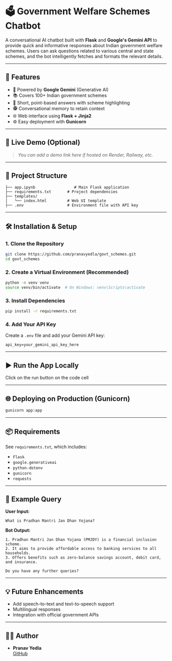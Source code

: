 # 🗳️ Government Welfare Schemes Chatbot

A conversational AI chatbot built with **Flask** and **Google's Gemini API** to provide quick and informative responses about Indian government welfare schemes. Users can ask questions related to various central and state schemes, and the bot intelligently fetches and formats the relevant details.

---

## 🧰 Features

- 🤖 Powered by **Google Gemini** (Generative AI)
- 📚 Covers 100+ Indian government schemes
- 📌 Short, point-based answers with scheme highlighting
- 🕵️ Conversational memory to retain context
- 🌐 Web interface using **Flask + Jinja2**
- ⚙️ Easy deployment with **Gunicorn**

---

## 🚀 Live Demo (Optional)

> _You can add a demo link here if hosted on Render, Railway, etc._

---

## 📂 Project Structure

```
├── app.ipynb                 # Main Flask application
├── requirements.txt       # Project dependencies
├── templates/
│   └── index.html         # Web UI template
├── .env                   # Environment file with API key
```

---

## 🛠️ Installation & Setup

### 1. Clone the Repository

```bash
git clone https://github.com/pranavyedla/govt_schemes.git
cd govt_schemes
```

### 2. Create a Virtual Environment (Recommended)

```bash
python -m venv venv
source venv/bin/activate  # On Windows: venv\Scripts\activate
```

### 3. Install Dependencies

```bash
pip install -r requirements.txt
```

### 4. Add Your API Key

Create a `.env` file and add your Gemini API key:

```env
api_key=your_gemini_api_key_here
```

---

## ▶️ Run the App Locally

Click on the run button on the code cell

---

## 🌐 Deploying on Production (Gunicorn)

```bash
gunicorn app:app
```

---

## 📦 Requirements

See `requirements.txt`, which includes:

- `Flask`
- `google.generativeai`
- `python-dotenv`
- `gunicorn`
- `requests`

---

## 📘 Example Query

**User Input:**

```
What is Pradhan Mantri Jan Dhan Yojana?
```

**Bot Output:**

```
1. Pradhan Mantri Jan Dhan Yojana (PMJDY) is a financial inclusion scheme.
2. It aims to provide affordable access to banking services to all households.
3. Offers benefits such as zero-balance savings account, debit card, and insurance.

Do you have any further queries?
```

---

## 💡 Future Enhancements

- Add speech-to-text and text-to-speech support
- Multilingual responses
- Integration with official government APIs

---

## 👨‍💻 Author

- **Pranav Yedla**  
  [GitHub](https://github.com/pranavyedla)
